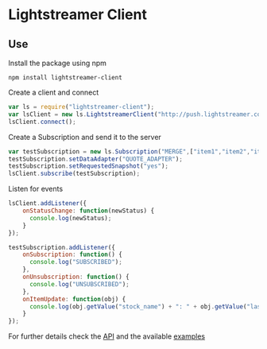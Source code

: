 # Lightstreamer Client #

## Use ##
Install the package using npm
```
npm install lightstreamer-client
```

Create a client and connect 

```js
var ls = require("lightstreamer-client");
var lsClient = new ls.LightstreamerClient("http://push.lightstreamer.com","DEMO");  
lsClient.connect();
```

Create a Subscription and send it to the server 

```js
var testSubscription = new ls.Subscription("MERGE",["item1","item2","item3"],["stock_name","last_price"]);
testSubscription.setDataAdapter("QUOTE_ADAPTER");
testSubscription.setRequestedSnapshot("yes");
lsClient.subscribe(testSubscription);
```
 
Listen for events
 
```js  
lsClient.addListener({
	onStatusChange: function(newStatus) {         
	  console.log(newStatus);
	}
});

testSubscription.addListener({
	onSubscription: function() {
	  console.log("SUBSCRIBED");
	},
	onUnsubscription: function() {
	  console.log("UNSUBSCRIBED");
	},
	onItemUpdate: function(obj) {
	  console.log(obj.getValue("stock_name") + ": " + obj.getValue("last_price"));
	}
});
```

For further details check the [API](http://www.lightstreamer.com/repo/res/ls-nodejs-client/7.0.5/ls-nodejs-client-7.0.5-jsdoc.zip%23/) and the available [examples](http://demos.lightstreamer.com/?p=lightstreamer&t=client&lclient=nodejs)